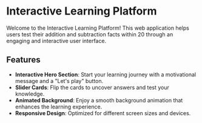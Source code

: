 # Interactive Learning Platform

Welcome to the Interactive Learning Platform! This web application helps users test their addition and subtraction facts within 20 through an engaging and interactive user interface.

## Features

- **Interactive Hero Section**: Start your learning journey with a motivational message and a "Let's play" button.
- **Slider Cards**: Flip the cards to uncover answers and test your knowledge.
- **Animated Background**: Enjoy a smooth background animation that enhances the learning experience.
- **Responsive Design**: Optimized for different screen sizes and devices.

